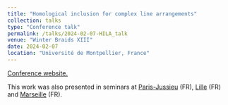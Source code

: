 ```yaml
---
title: "Homological inclusion for complex line arrangements"
collection: talks
type: "Conference talk"
permalink: /talks/2024-02-07-HILA_talk
venue: "Winter Braids XIII"
date: 2024-02-07
location: "Université de Montpellier, France"
---
```


[Conference website.](https://winterbraids-xiii.sciencesconf.org/data/pages/Program_2.pdf)

This work was also presented in seminars at [Paris-Jussieu](https://www.imj-prg.fr/gestion/evenement/affSeance/9582) (FR), [Lille](https://winterbraids-xiii.sciencesconf.org/data/pages/Program_2.pdf) (FR) and [Marseille](https://www.i2m.univ-amu.fr/evenements/tba-66-2/) (FR).
